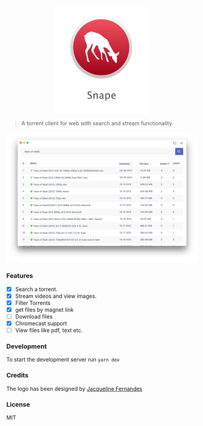 <p align="center">
  <img src="./logo.png" align="center" alt="" width="250"/>
</p>

> A torrent client for web with search and stream functionality.

<p align="center">
  <img src="./demo.png" align="center"/>
</p>

### Features
- [x] Search a torrent. 
- [x] Stream videos and view images.
- [x] Filter Torrents
- [x] get files by magnet link
- [ ] Download files 
- [x] Chromecast support
- [ ] View files like pdf, text etc.

### Development

To start the development server run `yarn dev`

### Credits

The logo has been designed by [Jacqueline Fernandes](https://thenounproject.com/jacquelinefernandes/)

### License 
MIT

